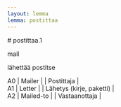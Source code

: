 ```yaml
---
layout: lemma
lemma: postittaa
---
```


<div class="sense">
# <span class="sensename">postittaa.1</span>

<span class="description">mail</span>

<span class="description">lähettää postitse</span>

A0 | Mailer |   | Postittaja |  
A1 | Letter |   | Lähetys (kirje, paketti) |  
A2 | Mailed-to |   | Vastaanottaja |  

</div>


